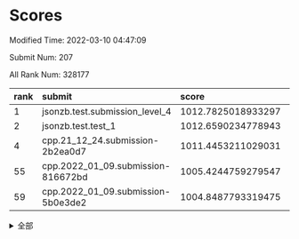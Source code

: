 # Scores

Modified Time: 2022-03-10 04:47:09

Submit Num: 207

All Rank Num: 328177

| rank |               submit               |       score        |       sigma        | pk_num |
| :--- | :--------------------------------- | :----------------- | :----------------- | :----- |
| 1    | jsonzb.test.submission_level_4     | 1012.7825018933297 | 0.8048308268980884 | 6340   |
| 2    | jsonzb.test.test_1                 | 1012.6590234778943 | 0.7953164455817611 | 6342   |
| 4    | cpp.21_12_24.submission-2b2ea0d7   | 1011.4453211029031 | 0.7817019537136957 | 6343   |
| 55   | cpp.2022_01_09.submission-816672bd | 1005.4244759279547 | 0.7024805743080363 | 6343   |
| 59   | cpp.2022_01_09.submission-5b0e3de2 | 1004.8487793319475 | 0.717467011631052  | 6341   |


<details>
<summary>全部</summary>

| rank |                 submit                 |       score        |       sigma        | pk_num |
| :--- | :------------------------------------- | :----------------- | :----------------- | :----- |
| 1    | jsonzb.test.submission_level_4         | 1012.7825018933297 | 0.8048308268980884 | 6340   |
| 2    | jsonzb.test.test_1                     | 1012.6590234778943 | 0.7953164455817611 | 6342   |
| 3    | gobigger.level_3.submission_level_3_5  | 1011.516003019612  | 0.7639059610651414 | 6338   |
| 4    | cpp.21_12_24.submission-2b2ea0d7       | 1011.4453211029031 | 0.7817019537136957 | 6343   |
| 5    | gobigger.level_3.submission_level_3_24 | 1011.3990513224477 | 0.79439583121733   | 6343   |
| 6    | gobigger.level_3.submission_level_3_17 | 1011.247436193425  | 0.7582810613257437 | 6344   |
| 7    | gobigger.level_3.submission_level_3_0  | 1011.0388851346255 | 0.759018798221165  | 6344   |
| 8    | gobigger.level_3.submission_level_3_4  | 1010.830582438111  | 0.7622429941082248 | 6345   |
| 9    | gobigger.level_3.submission_level_3_25 | 1010.8280267756516 | 0.7759566642061554 | 6343   |
| 10   | gobigger.level_3.submission_level_3_19 | 1010.7748090255375 | 0.7586817311902869 | 6341   |
| 11   | gobigger.level_3.submission_level_3_1  | 1010.6155950710821 | 0.771556012125545  | 6338   |
| 12   | gobigger.level_3.submission_level_3_20 | 1010.6008301441875 | 0.7756745323079232 | 6336   |
| 13   | gobigger.level_3.submission_level_3_49 | 1010.5739411012315 | 0.7470516254670337 | 6342   |
| 14   | gobigger.level_3.submission_level_3_33 | 1010.5153084927791 | 0.7774091466057751 | 6341   |
| 15   | gobigger.level_3.submission_level_3_15 | 1010.5110793374602 | 0.7624690032901393 | 6343   |
| 16   | gobigger.level_3.submission_level_3_41 | 1010.333058899267  | 0.7621406331549153 | 6345   |
| 17   | gobigger.level_3.submission_level_3_37 | 1010.328979351512  | 0.7462326404656368 | 6342   |
| 18   | gobigger.level_3.submission_level_3_23 | 1010.2752551312783 | 0.7455943750117854 | 6341   |
| 19   | gobigger.level_3.submission_level_3_16 | 1010.2630180237422 | 0.745083978752043  | 6348   |
| 20   | gobigger.level_3.submission_level_3_46 | 1010.1844038019925 | 0.761164095044147  | 6340   |
| 21   | gobigger.level_3.submission_level_3_9  | 1010.1397912392204 | 0.7583489004373177 | 6344   |
| 22   | gobigger.level_3.submission_level_3_36 | 1010.0953182700539 | 0.7543062813411481 | 6338   |
| 23   | gobigger.level_3.submission_level_3_28 | 1010.037834517991  | 0.7540304283394823 | 6341   |
| 24   | gobigger.level_3.submission_level_3_44 | 1010.0295670450838 | 0.7533709338994394 | 6342   |
| 25   | gobigger.level_3.submission_level_3_6  | 1009.9845404598312 | 0.7577244644233729 | 6344   |
| 26   | gobigger.level_3.submission_level_3_27 | 1009.9644857023969 | 0.755982763382982  | 6346   |
| 27   | gobigger.level_3.submission_level_3_14 | 1009.9326565649282 | 0.7604376874546104 | 6342   |
| 28   | gobigger.level_3.submission_level_3_8  | 1009.7941160880794 | 0.7390062006337801 | 6344   |
| 29   | gobigger.level_3.submission_level_3_43 | 1009.76327916149   | 0.7856125294107382 | 6339   |
| 30   | gobigger.level_3.submission_level_3_48 | 1009.6480924058831 | 0.7546096348427578 | 6339   |
| 31   | gobigger.level_3.submission_level_3_47 | 1009.6033473733162 | 0.7336892226660175 | 6343   |
| 32   | gobigger.level_3.submission_level_3_7  | 1009.5707046532599 | 0.7518671748264382 | 6343   |
| 33   | gobigger.level_3.submission_level_3_31 | 1009.5283999201747 | 0.7551650689570568 | 6340   |
| 34   | gobigger.level_3.submission_level_3_45 | 1009.5088081060105 | 0.754283512967251  | 6345   |
| 35   | gobigger.level_3.submission_level_3_29 | 1009.4985306474906 | 0.763949003177042  | 6342   |
| 36   | gobigger.level_3.submission_level_3_40 | 1009.498156597732  | 0.7734283437722288 | 6342   |
| 37   | gobigger.level_3.submission_level_3_12 | 1009.4794174074514 | 0.7698601511030272 | 6339   |
| 38   | gobigger.level_3.submission_level_3_26 | 1009.4526679594017 | 0.7354272663029352 | 6337   |
| 39   | gobigger.level_3.submission_level_3_39 | 1009.4451108026936 | 0.7390801812687281 | 6343   |
| 40   | gobigger.level_3.submission_level_3_34 | 1009.4398937881269 | 0.7380394511910428 | 6336   |
| 41   | gobigger.level_3.submission_level_3_32 | 1009.3494121359732 | 0.759037904290785  | 6341   |
| 42   | gobigger.level_3.submission_level_3_13 | 1009.313345075597  | 0.7467722292563037 | 6340   |
| 43   | gobigger.level_3.submission_level_3_21 | 1009.2514575454879 | 0.7513939939984646 | 6345   |
| 44   | gobigger.level_3.submission_level_3_30 | 1009.2048090171965 | 0.7579526063713278 | 6344   |
| 45   | gobigger.level_3.submission_level_3_2  | 1009.2027333820329 | 0.7774756874631955 | 6343   |
| 46   | gobigger.level_3.submission_level_3_42 | 1009.1948983755564 | 0.7388430983996818 | 6342   |
| 47   | gobigger.level_3.submission_level_3_22 | 1009.0639274431502 | 0.7466025275160586 | 6341   |
| 48   | gobigger.level_3.submission_level_3_10 | 1008.807517328882  | 0.7459023420795339 | 6338   |
| 49   | gobigger.level_3.submission_level_3_35 | 1008.6866092722801 | 0.7406603794678714 | 6340   |
| 50   | gobigger.level_3.submission_level_3_3  | 1008.651305377204  | 0.7419926450647861 | 6340   |
| 51   | gobigger.level_3.submission_level_3_38 | 1008.6252667292163 | 0.7558351459071758 | 6343   |
| 52   | gobigger.level_3.submission_level_3_18 | 1008.3632133584192 | 0.7426459294806532 | 6343   |
| 53   | gobigger.level_3.submission_level_3_11 | 1007.9395444388853 | 0.7390859590028745 | 6342   |
| 54   | gobigger.level_1.submission_level_1_39 | 1005.8115566795508 | 0.7232922904769932 | 6339   |
| 55   | cpp.2022_01_09.submission-816672bd     | 1005.4244759279547 | 0.7024805743080363 | 6343   |
| 56   | gobigger.level_1.submission_level_1_46 | 1005.2346440725472 | 0.7170843894201885 | 6339   |
| 57   | gobigger.level_1.submission_level_1_6  | 1005.0848570066934 | 0.7161560597657545 | 6339   |
| 58   | gobigger.level_1.submission_level_1_16 | 1004.957392073867  | 0.711088237702843  | 6345   |
| 59   | cpp.2022_01_09.submission-5b0e3de2     | 1004.8487793319475 | 0.717467011631052  | 6341   |
| 60   | gobigger.level_1.submission_level_1_19 | 1004.5353877399932 | 0.7108544207972002 | 6341   |
| 61   | gobigger.level_1.submission_level_1_11 | 1004.5326467056369 | 0.7239071118572538 | 6347   |
| 62   | gobigger.level_1.submission_level_1_0  | 1004.4802351273931 | 0.7182026641836753 | 6347   |
| 63   | gobigger.level_1.submission_level_1_29 | 1004.2924101314193 | 0.7298428755927172 | 6339   |
| 64   | gobigger.level_1.submission_level_1_13 | 1004.248101746824  | 0.7158783928337937 | 6348   |
| 65   | gobigger.level_1.submission_level_1_12 | 1004.2472217864323 | 0.7140023101351346 | 6336   |
| 66   | gobigger.level_1.submission_level_1_47 | 1004.2413744063718 | 0.7169183104367427 | 6342   |
| 67   | gobigger.level_1.submission_level_1_4  | 1004.1523071053329 | 0.720061222147417  | 6342   |
| 68   | gobigger.level_1.submission_level_1_9  | 1004.1067238856587 | 0.7320645034709887 | 6343   |
| 69   | gobigger.level_1.submission_level_1_7  | 1003.9839902369459 | 0.7285642134788932 | 6348   |
| 70   | gobigger.level_1.submission_level_1_38 | 1003.9597545446628 | 0.7258230044832772 | 6348   |
| 71   | gobigger.level_1.submission_level_1_45 | 1003.9221404806692 | 0.7265506136984153 | 6339   |
| 72   | gobigger.level_1.submission_level_1_17 | 1003.8545091635121 | 0.7104385198952011 | 6343   |
| 73   | gobigger.level_1.submission_level_1_33 | 1003.8172039667385 | 0.7090072084146426 | 6342   |
| 74   | gobigger.level_1.submission_level_1_20 | 1003.8137035717949 | 0.7244955906437712 | 6343   |
| 75   | gobigger.level_1.submission_level_1_41 | 1003.743481410566  | 0.7067060351312091 | 6337   |
| 76   | gobigger.level_1.submission_level_1_27 | 1003.7158676000178 | 0.7228084316763627 | 6342   |
| 77   | gobigger.level_1.submission_level_1_37 | 1003.6951565667456 | 0.7115127107580282 | 6342   |
| 78   | gobigger.level_1.submission_level_1_32 | 1003.6443822289225 | 0.7067990245412104 | 6341   |
| 79   | gobigger.level_1.submission_level_1_10 | 1003.6281977044038 | 0.7319139108365318 | 6341   |
| 80   | gobigger.level_1.submission_level_1_36 | 1003.5551811076696 | 0.7176675148226862 | 6339   |
| 81   | gobigger.level_1.submission_level_1_48 | 1003.5314067626826 | 0.7166812768686784 | 6341   |
| 82   | gobigger.level_1.submission_level_1_35 | 1003.5186485257617 | 0.7173404144404336 | 6336   |
| 83   | gobigger.level_1.submission_level_1_2  | 1003.5087705065688 | 0.7183129540219122 | 6341   |
| 84   | gobigger.level_1.submission_level_1_21 | 1003.4808604868475 | 0.703680990665847  | 6337   |
| 85   | gobigger.level_1.submission_level_1_28 | 1003.4319991459007 | 0.7205618236627539 | 6341   |
| 86   | gobigger.level_1.submission_level_1_1  | 1003.4083013754449 | 0.7213735352356571 | 6341   |
| 87   | gobigger.level_1.submission_level_1_34 | 1003.1106680053024 | 0.7155409183135245 | 6343   |
| 88   | gobigger.level_1.submission_level_1_18 | 1003.0778304298681 | 0.7053104959425646 | 6339   |
| 89   | gobigger.level_1.submission_level_1_8  | 1003.0514362186151 | 0.7086465179474509 | 6342   |
| 90   | gobigger.level_1.submission_level_1_43 | 1003.0099315310451 | 0.7103947948645174 | 6334   |
| 91   | gobigger.level_1.submission_level_1_30 | 1003.0067063252429 | 0.6991357672951765 | 6348   |
| 92   | gobigger.level_1.submission_level_1_26 | 1002.7666817351852 | 0.7200792891501324 | 6333   |
| 93   | gobigger.level_1.submission_level_1_49 | 1002.7355878343596 | 0.7169301328594895 | 6342   |
| 94   | gobigger.level_1.submission_level_1_23 | 1002.6585533821537 | 0.7062305004991438 | 6341   |
| 95   | gobigger.level_1.submission_level_1_14 | 1002.6490333437927 | 0.7113484917062356 | 6342   |
| 96   | gobigger.level_1.submission_level_1_42 | 1002.5189382857253 | 0.71761663527859   | 6339   |
| 97   | gobigger.level_1.submission_level_1_31 | 1002.471426561096  | 0.7153078248959865 | 6344   |
| 98   | gobigger.level_1.submission_level_1_15 | 1002.3740816688684 | 0.7186053833115897 | 6344   |
| 99   | gobigger.level_1.submission_level_1_24 | 1002.2291922747476 | 0.7164378850955619 | 6346   |
| 100  | gobigger.level_1.submission_level_1_40 | 1002.2215631718938 | 0.7176085467422911 | 6339   |
| 101  | gobigger.level_1.submission_level_1_25 | 1002.1299987852001 | 0.7083177684229834 | 6345   |
| 102  | gobigger.level_1.submission_level_1_22 | 1002.1146594507597 | 0.7161250486125343 | 6345   |
| 103  | gobigger.level_1.submission_level_1_5  | 1002.0929111617821 | 0.7133612112297312 | 6333   |
| 104  | gobigger.level_1.submission_level_1_44 | 1001.799177390394  | 0.7115969281192017 | 6346   |
| 105  | gobigger.level_1.submission_level_1_3  | 1001.3628415346583 | 0.7161503829905547 | 6342   |
| 106  | gobigger.random.submission_random_19   | 997.3389838409234  | 0.7038280018948644 | 6342   |
| 107  | gobigger.random.submission_random_26   | 997.2635470558357  | 0.6925590796435324 | 6339   |
| 108  | gobigger.random.submission_random_46   | 997.0118308909202  | 0.7140293392518147 | 6342   |
| 109  | gobigger.random.submission_random_13   | 996.99218696241    | 0.700301548132874  | 6339   |
| 110  | gobigger.random.submission_random_8    | 996.8082585175088  | 0.699087318504696  | 6340   |
| 111  | gobigger.random.submission_random_11   | 996.6636127626439  | 0.7193280330333001 | 6340   |
| 112  | gobigger.random.submission_random_6    | 996.4805794995943  | 0.7133780576105179 | 6344   |
| 113  | gobigger.random.submission_random_5    | 996.4720993479314  | 0.7167000540037328 | 6339   |
| 114  | gobigger.random.submission_random_23   | 996.4585020645505  | 0.7070721708422607 | 6348   |
| 115  | gobigger.random.submission_random_20   | 996.4090923545332  | 0.7212443791114749 | 6345   |
| 116  | gobigger.random.submission_random_48   | 996.3441786801943  | 0.7051529235045287 | 6342   |
| 117  | gobigger.random.submission_random_22   | 996.3418895118015  | 0.7161691101747971 | 6347   |
| 118  | gobigger.random.submission_random_40   | 996.3038248679659  | 0.7046168716830999 | 6343   |
| 119  | gobigger.random.submission_random_12   | 996.2877634137849  | 0.7024804110132141 | 6339   |
| 120  | gobigger.random.submission_random_4    | 996.2465192764998  | 0.7197637698193446 | 6338   |
| 121  | gobigger.random.submission_random_7    | 996.2437207489237  | 0.7112834680049267 | 6341   |
| 122  | gobigger.random.submission_random_35   | 996.0860351914885  | 0.7084789301022485 | 6340   |
| 123  | gobigger.random.submission_random_17   | 996.071970534017   | 0.7006924557693214 | 6343   |
| 124  | gobigger.random.submission_random_16   | 996.013920021234   | 0.7036515676001336 | 6336   |
| 125  | gobigger.random.submission_random_38   | 996.0089263564014  | 0.7129095331936501 | 6337   |
| 126  | gobigger.random.submission_random_36   | 995.9979552840481  | 0.7182374149603548 | 6342   |
| 127  | gobigger.random.submission_random_32   | 995.9659320237995  | 0.7159029247668751 | 6343   |
| 128  | gobigger.random.submission_random_44   | 995.9638346173388  | 0.697332982609751  | 6343   |
| 129  | gobigger.random.submission_random_39   | 995.9549803079692  | 0.6997597662045535 | 6348   |
| 130  | gobigger.random.submission_random_49   | 995.9476899030225  | 0.7007507822152053 | 6339   |
| 131  | gobigger.random.submission_random_0    | 995.8401050447915  | 0.7113076984726173 | 6345   |
| 132  | gobigger.random.submission_random_31   | 995.7268698298581  | 0.7005600555415804 | 6339   |
| 133  | gobigger.random.submission_random_25   | 995.7259155892045  | 0.7022524562287079 | 6337   |
| 134  | gobigger.random.submission_random_33   | 995.6950917651272  | 0.7023487740677203 | 6347   |
| 135  | gobigger.random.submission_random_45   | 995.6777064930824  | 0.7228306344437496 | 6340   |
| 136  | gobigger.random.submission_random_27   | 995.6754471786165  | 0.7109208111691808 | 6344   |
| 137  | gobigger.random.submission_random_30   | 995.6651640819016  | 0.7104929421808421 | 6341   |
| 138  | gobigger.random.submission_random_3    | 995.6544596688068  | 0.7181160879072795 | 6338   |
| 139  | gobigger.random.submission_random_42   | 995.6302938781886  | 0.7186862094457962 | 6343   |
| 140  | gobigger.random.submission_random_43   | 995.6209592107958  | 0.7026719793628581 | 6342   |
| 141  | gobigger.random.submission_random_29   | 995.5909715218589  | 0.7115979281556494 | 6343   |
| 142  | gobigger.random.submission_random_9    | 995.563184890364   | 0.7043850739760207 | 6337   |
| 143  | gobigger.random.submission_random_37   | 995.5373881178868  | 0.7267343264635848 | 6341   |
| 144  | gobigger.random.submission_random_18   | 995.5084363467826  | 0.7064432167112167 | 6333   |
| 145  | gobigger.random.submission_random_15   | 995.4901705457884  | 0.7289421714942935 | 6347   |
| 146  | gobigger.random.submission_random_1    | 995.4749351445727  | 0.7173338400654827 | 6341   |
| 147  | gobigger.random.submission_random_14   | 995.4637503225152  | 0.7181412941946016 | 6347   |
| 148  | gobigger.random.submission_random_47   | 995.45911538524    | 0.7100061124462264 | 6343   |
| 149  | gobigger.random.submission_random_24   | 995.3882981668696  | 0.7190473834750571 | 6348   |
| 150  | gobigger.random.submission_random_10   | 995.3772183716115  | 0.7022216889314705 | 6344   |
| 151  | gobigger.random.submission_random_28   | 995.3342150852898  | 0.7061689446783548 | 6345   |
| 152  | gobigger.random.submission_random_2    | 995.1699836594692  | 0.7304608781541498 | 6347   |
| 153  | gobigger.random.submission_random_34   | 995.1470462686882  | 0.7077855649595074 | 6342   |
| 154  | gobigger.random.submission_random_21   | 994.9927658492184  | 0.7282791940485006 | 6339   |
| 155  | gobigger.random.submission_random_41   | 994.8177813989976  | 0.7049788089301364 | 6341   |
| 156  | gobigger.level_2.submission_level_2_49 | 994.5904603845369  | 0.7145403718777554 | 6344   |
| 157  | gobigger.level_2.submission_level_2_3  | 994.0667063003625  | 0.7320234321019637 | 6346   |
| 158  | gobigger.level_2.submission_level_2_7  | 993.9699084097758  | 0.715987749000428  | 6345   |
| 159  | gobigger.level_2.submission_level_2_21 | 993.8427698453377  | 0.725758055082968  | 6344   |
| 160  | gobigger.level_2.submission_level_2_8  | 993.7090498432541  | 0.7335174898148865 | 6339   |
| 161  | gobigger.level_2.submission_level_2_32 | 993.6584940976719  | 0.7447347429893794 | 6345   |
| 162  | gobigger.level_2.submission_level_2_10 | 993.2358666465734  | 0.7380373733892301 | 6336   |
| 163  | gobigger.level_2.submission_level_2_12 | 993.203357319674   | 0.7337519573669422 | 6341   |
| 164  | gobigger.level_2.submission_level_2_41 | 993.1589309357176  | 0.7260756108507186 | 6340   |
| 165  | gobigger.level_2.submission_level_2_33 | 993.0908814425756  | 0.7468319555696312 | 6340   |
| 166  | gobigger.level_2.submission_level_2_34 | 992.9129915206289  | 0.7432545092847032 | 6338   |
| 167  | gobigger.level_2.submission_level_2_4  | 992.9052404840805  | 0.7352526341850087 | 6335   |
| 168  | gobigger.level_2.submission_level_2_36 | 992.8783701187838  | 0.7312013338631232 | 6343   |
| 169  | gobigger.level_2.submission_level_2_27 | 992.8358879833282  | 0.7491121725754877 | 6341   |
| 170  | gobigger.level_2.submission_level_2_18 | 992.4710176519236  | 0.7451606046010033 | 6342   |
| 171  | gobigger.level_2.submission_level_2_48 | 992.4658701871515  | 0.7467164157833733 | 6335   |
| 172  | gobigger.level_2.submission_level_2_24 | 992.4033153400314  | 0.7624734826462888 | 6339   |
| 173  | gobigger.level_2.submission_level_2_38 | 992.3806678140361  | 0.749754035825697  | 6341   |
| 174  | gobigger.level_2.submission_level_2_44 | 992.3068536164453  | 0.746731758512338  | 6341   |
| 175  | gobigger.level_2.submission_level_2_9  | 992.2238853844699  | 0.7362811344563308 | 6338   |
| 176  | gobigger.level_2.submission_level_2_0  | 992.2215062232086  | 0.7532380354670345 | 6337   |
| 177  | gobigger.level_2.submission_level_2_45 | 992.144348763224   | 0.7460923166226741 | 6343   |
| 178  | gobigger.level_2.submission_level_2_14 | 992.1441312150813  | 0.749395117491444  | 6344   |
| 179  | gobigger.level_2.submission_level_2_35 | 992.1147817071075  | 0.7427182869775468 | 6347   |
| 180  | gobigger.level_2.submission_level_2_39 | 992.0713927082718  | 0.7558017918607264 | 6343   |
| 181  | gobigger.level_2.submission_level_2_20 | 992.0089176146013  | 0.7764594507469667 | 6341   |
| 182  | gobigger.level_2.submission_level_2_17 | 991.8946250926786  | 0.7405894026141867 | 6340   |
| 183  | gobigger.level_2.submission_level_2_2  | 991.7278829448672  | 0.7485092484775436 | 6345   |
| 184  | gobigger.level_2.submission_level_2_19 | 991.6851797661643  | 0.7322274523428169 | 6334   |
| 185  | gobigger.level_2.submission_level_2_40 | 991.6619808710709  | 0.7426688196318652 | 6342   |
| 186  | gobigger.level_2.submission_level_2_1  | 991.6442808304929  | 0.7806884588079974 | 6339   |
| 187  | gobigger.level_2.submission_level_2_6  | 991.6174750442194  | 0.7654590097304685 | 6348   |
| 188  | gobigger.level_2.submission_level_2_22 | 991.595987528933   | 0.7475704857685322 | 6341   |
| 189  | gobigger.level_2.submission_level_2_47 | 991.483401551333   | 0.7544506289102684 | 6341   |
| 190  | gobigger.level_2.submission_level_2_5  | 991.45744881959    | 0.7602294553128602 | 6341   |
| 191  | gobigger.level_2.submission_level_2_43 | 991.4337869630771  | 0.7577893442786613 | 6342   |
| 192  | gobigger.level_2.submission_level_2_26 | 991.4151707382848  | 0.7544297860507361 | 6345   |
| 193  | gobigger.level_2.submission_level_2_16 | 991.3580425457067  | 0.7380851619127203 | 6344   |
| 194  | gobigger.level_2.submission_level_2_13 | 991.2987584707761  | 0.7478781254162252 | 6342   |
| 195  | gobigger.level_2.submission_level_2_23 | 991.2693135963482  | 0.7579171268942358 | 6345   |
| 196  | gobigger.level_2.submission_level_2_31 | 991.2210537744832  | 0.7715531839788766 | 6342   |
| 197  | gobigger.level_2.submission_level_2_46 | 991.2035649914191  | 0.7469931220018611 | 6338   |
| 198  | gobigger.level_2.submission_level_2_15 | 991.1507882962254  | 0.7504492656514647 | 6341   |
| 199  | gobigger.level_2.submission_level_2_30 | 991.0729249488634  | 0.7476016547532315 | 6344   |
| 200  | gobigger.level_2.submission_level_2_42 | 991.0659840009704  | 0.7654923184587196 | 6340   |
| 201  | gobigger.level_2.submission_level_2_37 | 991.0387167700487  | 0.7652928635244252 | 6341   |
| 202  | gobigger.level_2.submission_level_2_29 | 991.0107053026929  | 0.7479545011079765 | 6344   |
| 203  | gobigger.level_2.submission_level_2_25 | 990.8687282467919  | 0.7584333357232729 | 6344   |
| 204  | gobigger.level_2.submission_level_2_11 | 990.312670828092   | 0.7658415873875394 | 6348   |
| 205  | gobigger.level_2.submission_level_2_28 | 990.1224898161387  | 0.7680718930289662 | 6341   |
| 206  | gobigger.none.submission_none_0        | 977.9045650372495  | 1.2370577928183697 | 6336   |
| 207  | gobigger.none.submission_none_1        | 976.4771449271904  | 1.3873672627953324 | 6332   |

</details>